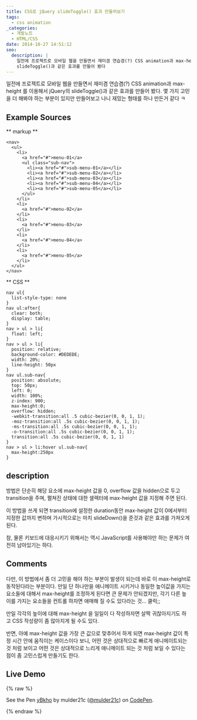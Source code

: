 ```yaml
---
title: CSS로 jQuery slideToggle() 효과 만들어보기
tags:
  - css animation
_categories:
  - 개발노트
  - HTML/CSS
date: 2014-10-27 14:51:12
seo:
  description: |
    일전에 프로젝트로 모바일 웹을 만들면서 재미겸 연습겸(?) CSS animation과 max-height 를 이용해서 jQuery의
    slideToggle()과 같은 효과를 만들어 봤다
---
```



일전에 프로젝트로 모바일 웹을 만들면서 재미겸 연습겸(?) CSS animation과 max-height 를
이용해서 jQuery의 slideToggle()과 같은 효과를 만들어 봤다. 몇 가지 고민을 더 해봐야 하는 부분이
있지만 만들어보고 나니 재밌는 형태를 하나 만든거 같다 ㅋ

## Example Sources

** markup **

```markup
<nav>
  <ul>
    <li>
      <a href="#">menu-01</a>
      <ul class="sub-nav">
        <li><a href="#">sub-menu-01</a></li>
        <li><a href="#">sub-menu-02</a></li>
        <li><a href="#">sub-menu-03</a></li>
        <li><a href="#">sub-menu-04</a></li>
        <li><a href="#">sub-menu-05</a></li>
      </ul>
    </li>
    <li>
      <a href="#">menu-02</a>
    </li>
    <li>
      <a href="#">menu-03</a>
    </li>
    <li>
      <a href="#">menu-04</a>
    </li>
    <li>
      <a href="#">menu-05</a>
    </li>
  </ul>
</nav>
```

** CSS **

```css|data-line="23-29,32"
nav ul{
  list-style-type: none
}
nav ul:after{
  clear: both;
  display: table;
}
nav > ul > li{
  float: left;
}
nav > ul > li{
  position: relative;
  background-color: #DEDEDE;
  width: 20%;
  line-height: 50px
}
nav ul.sub-nav{
  position: absolute;
  top: 50px;
  left: 0;
  width: 100%;
  z-index: 900;
  max-height:0;
  overflow: hidden;
  -webkit-transition:all .5 cubic-bezier(0, 0, 1, 1);
  -moz-transition:all .5s cubic-bezier(0, 0, 1, 1);
  -ms-transition:all .5s cubic-bezier(0, 0, 1, 1);
  -o-transition:all .5s cubic-bezier(0, 0, 1, 1);
  transition:all .5s cubic-bezier(0, 0, 1, 1)
}
nav > ul > li:hover ul.sub-nav{
  max-height:250px
}
```

## description

방법은 단순히 해당 요소에 max-height 값을 0, overflow 값을 hidden으로 두고 transition을 주며, 펼쳐진
상태에 대한 셀렉터에 max-height 값을 지정해 주면 된다.

이 방법을 쓰게 되면 transition에 설정한 duration동안 max-height 값이 0에서부터 지정한 값까지 변하며
가시적으로는 마치 slideDown()을 준것과 같은 효과를 가져오게 된다.

참, 물론 키보드에 대응시키기 위해서는 역시 JavaScript를 사용해야만 하는 문제가 여전히 남아있기는 하다.

## Comments

다만, 이 방법에서 좀 더 고민을 해야 하는 부분이 발생이 되는데 바로 이 max-height로 동작된다라는 부분이다.
만일 단 하나만을 애니메이트 시키거나 동일한 높이값을 가지는 요소들에 대해서 max-height를 조정하게
된다면 큰 문제가 안되겠지만, 각기 다른 높이를 가지는 요소들을 컨트롤 하자면 애매해 질 수도 있다라는
것… 쿨럭;;

만일 각각의 높이에 대해 max-height 을 일일이 다 작성하자면 살짝 귀찮아지기도 하고 CSS 작성량이 좀
많아지게 될 수도 있다.

반면, 아예 max-height 값을 가장 큰 값으로 맞추어서 하게 되면 max-height 값이 특정 시간 안에 움직이는
케이스이다 보니, 어떤 것은 상대적으로 빠르게 애니메이트되는 것 처럼 보이고 어떤 것은 상대적으로
느리게 애니메이트 되는 것 처럼 보일 수 있다는 점이 좀 고민스럽게 만들기도 한다.

## Live Demo

{% raw %}
<p data-height="365" data-theme-id="dark" data-slug-hash="yBkho" data-default-tab="result" data-user="mulder21c" data-embed-version="2" data-pen-title="yBkho" class="codepen">See the Pen <a href="https://codepen.io/mulder21c/pen/yBkho/">yBkho</a> by mulder21c (<a href="https://codepen.io/mulder21c">@mulder21c</a>) on <a href="https://codepen.io">CodePen</a>.</p>
<script async src="https://production-assets.codepen.io/assets/embed/ei.js"></script>
{% endraw %}